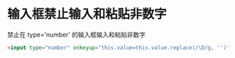 # 输入框禁止输入和粘贴非数字

禁止在 type='number' 的输入框输入和粘贴非数字

```html
<input type="number" onkeyup="this.value=this.value.replace(/\D/g, '')" onafterpaste="this.value=this.value.replace(/\D/g, '')">
```